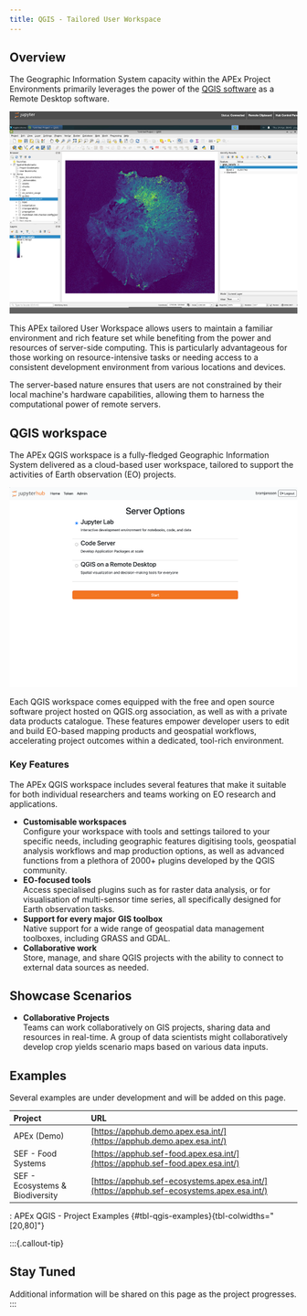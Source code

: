 ```yaml
---
title: QGIS - Tailored User Workspace
---
```


## Overview

The Geographic Information System capacity within the APEx Project Environments primarily leverages the power
of the [QGIS software](#qgis) as a Remote Desktop software.

![Current APEx QGIS Service](images/qgis.png)

This APEx tailored User Workspace allows users to maintain a familiar environment and rich feature set while benefiting
from the power and resources of server-side computing. This is particularly advantageous for those working on resource-intensive
tasks or needing access to a consistent development environment from various locations and devices.

The server-based nature ensures that users are not constrained by their local machine's hardware capabilities, allowing
them to harness the computational power of remote servers.


## QGIS workspace

The APEx QGIS workspace is a fully-fledged Geographic Information System delivered as a cloud-based user workspace, tailored
to support the activities of Earth observation (EO) projects.  

![QGIS on a Remote Desktop in the current APEx workspaces offering ](images/applicationhub.png)

Each QGIS workspace comes equipped with the free and open source software project hosted on QGIS.org association, as well
as with a private data products catalogue. These features empower developer users to edit and build EO-based mapping products 
and geospatial workflows, accelerating project outcomes within a dedicated, tool-rich environment.

### Key Features

The APEx QGIS workspace includes several features that make it suitable for both individual researchers and teams working
on EO research and applications.

* **Customisable workspaces**\
Configure your workspace with tools and settings tailored to your specific needs, including geographic features digitising
tools, geospatial analysis workflows and map production options, as well as advanced functions from a plethora of 2000+
plugins developed by the QGIS community.
* **EO-focused tools**\
Access specialised plugins such as for raster data analysis, or for visualisation of multi-sensor time series, all
specifically designed for Earth observation tasks.
* **Support for every major GIS toolbox**\
Native support for a wide range of geospatial data management toolboxes, including GRASS and GDAL.
* **Collaborative work**\
Store, manage, and share QGIS projects with the ability to connect to external data sources as needed.

## Showcase Scenarios

* **Collaborative Projects**\
Teams can work collaboratively on GIS projects, sharing data and resources in real-time. A group
of data scientists might collaboratively develop crop yields scenario maps based on various data inputs.


## Examples

Several examples are under development and will be added on this page.

| Project                         | URL                                                                                        |
| :------------------------------ | :----------------------------------------------------------------------------------------- |
| APEx (Demo)                     | [https://apphub.demo.apex.esa.int/](https://apphub.demo.apex.esa.int/)                     |
| SEF - Food Systems              | [https://apphub.sef-food.apex.esa.int/](https://apphub.sef-food.apex.esa.int/)             |
| SEF - Ecosystems & Biodiversity | [https://apphub.sef-ecosystems.apex.esa.int/](https://apphub.sef-ecosystems.apex.esa.int/) |

: APEx QGIS - Project Examples {#tbl-qgis-examples}{tbl-colwidths="[20,80]"}

:::{.callout-tip}

## Stay Tuned

Additional information will be shared on this page as the project progresses.
:::
